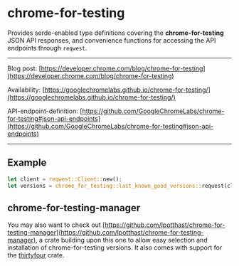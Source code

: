 # chrome-for-testing

Provides serde-enabled type definitions covering the **chrome-for-testing** JSON API responses,
and convenience functions for accessing the API endpoints through `reqwest`.

--- 

Blog post: [https://developer.chrome.com/blog/chrome-for-testing](https://developer.chrome.com/blog/chrome-for-testing)

Availability: [https://googlechromelabs.github.io/chrome-for-testing/](https://googlechromelabs.github.io/chrome-for-testing/)

API-endpoint-definition: [https://github.com/GoogleChromeLabs/chrome-for-testing#json-api-endpoints](https://github.com/GoogleChromeLabs/chrome-for-testing#json-api-endpoints)

---

## Example

```rust
let client = reqwest::Client::new();
let versions = chrome_for_testing::last_known_good_versions::request(client).await.unwrap();
```

## chrome-for-testing-manager

You may also want to check
out [https://github.com/lpotthast/chrome-for-testing-manager](https://github.com/lpotthast/chrome-for-testing-manager),
a crate building upon this one to allow easy selection and installation of chrome-for-testing versions.
It also comes with support for the [thirtyfour](https://crates.io/crates/thirtyfour) crate.
